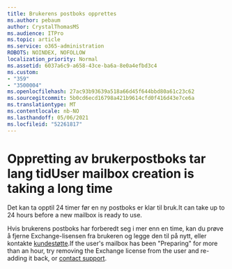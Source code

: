 ```yaml
---
title: Brukerens postboks opprettes
ms.author: pebaum
author: CrystalThomasMS
ms.audience: ITPro
ms.topic: article
ms.service: o365-administration
ROBOTS: NOINDEX, NOFOLLOW
localization_priority: Normal
ms.assetid: 6037a6c9-a658-43ce-ba6a-8e0a4efbd3c4
ms.custom:
- "359"
- "3500004"
ms.openlocfilehash: 27ac93b93639a518a66d45f644bbd80a61c23c62
ms.sourcegitcommit: 5b0cd6ecd16798a421b9614cfd0f416d43e7ce6a
ms.translationtype: MT
ms.contentlocale: nb-NO
ms.lasthandoff: 05/06/2021
ms.locfileid: "52261817"
---
```

# <a name="user-mailbox-creation-is-taking-a-long-time"></a><span data-ttu-id="306d5-102">Oppretting av brukerpostboks tar lang tid</span><span class="sxs-lookup"><span data-stu-id="306d5-102">User mailbox creation is taking a long time</span></span>

<span data-ttu-id="306d5-103">Det kan ta opptil 24 timer før en ny postboks er klar til bruk.</span><span class="sxs-lookup"><span data-stu-id="306d5-103">It can take up to 24 hours before a new mailbox is ready to use.</span></span>
  
<span data-ttu-id="306d5-104">Hvis brukerens postboks har forberedt seg i mer enn en time, kan du prøve å fjerne Exchange-lisensen fra brukeren og legge den til på nytt, eller kontakte [kundestøtte](/microsoft-365/admin/contact-support-for-business-products?tabs=online).</span><span class="sxs-lookup"><span data-stu-id="306d5-104">If the user's mailbox has been "Preparing" for more than an hour, try removing the Exchange license from the user and re-adding it back, or [contact support](/microsoft-365/admin/contact-support-for-business-products?tabs=online).</span></span>
